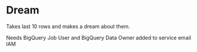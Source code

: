# Dream

Takes last 10 rows and makes a dream about them.

Needs BigQuery Job User and BigQuery Data Owner added to service email IAM
